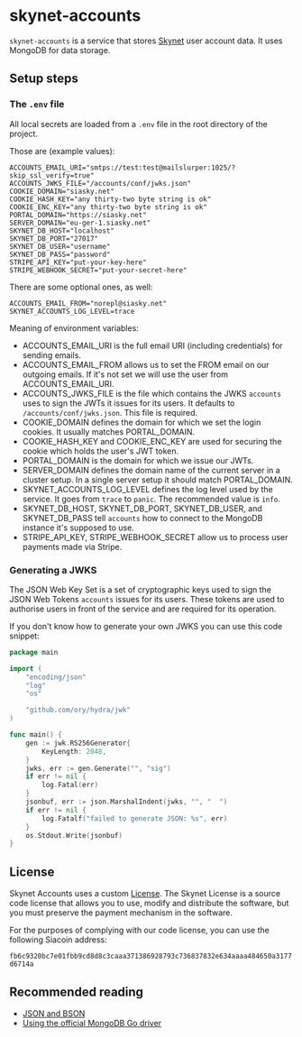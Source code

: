 # skynet-accounts

`skynet-accounts` is a service that stores [Skynet](https://siasky.net) user account data. It uses MongoDB for data
storage.

## Setup steps

### The `.env` file

All local secrets are loaded from a `.env` file in the root directory of the project.

Those are (example values):

```.env
ACCOUNTS_EMAIL_URI="smtps://test:test@mailslurper:1025/?skip_ssl_verify=true"
ACCOUNTS_JWKS_FILE="/accounts/conf/jwks.json"
COOKIE_DOMAIN="siasky.net"
COOKIE_HASH_KEY="any thirty-two byte string is ok"
COOKIE_ENC_KEY="any thirty-two byte string is ok"
PORTAL_DOMAIN="https://siasky.net"
SERVER_DOMAIN="eu-ger-1.siasky.net"
SKYNET_DB_HOST="localhost"
SKYNET_DB_PORT="27017"
SKYNET_DB_USER="username"
SKYNET_DB_PASS="password"
STRIPE_API_KEY="put-your-key-here"
STRIPE_WEBHOOK_SECRET="put-your-secret-here"
```

There are some optional ones, as well:

```.env
ACCOUNTS_EMAIL_FROM="norepl@siasky.net"
SKYNET_ACCOUNTS_LOG_LEVEL=trace
```

Meaning of environment variables:

* ACCOUNTS_EMAIL_URI is the full email URI (including credentials) for sending emails.
* ACCOUNTS_EMAIL_FROM allows us to set the FROM email on our outgoing emails. If it's not set we will use the user from
  ACCOUNTS_EMAIL_URI.
* ACCOUNTS_JWKS_FILE is the file which contains the JWKS `accounts` uses to sign the JWTs it issues for its users. It
  defaults to `/accounts/conf/jwks.json`. This file is required.
* COOKIE_DOMAIN defines the domain for which we set the login cookies. It usually matches PORTAL_DOMAIN.
* COOKIE_HASH_KEY and COOKIE_ENC_KEY are used for securing the cookie which holds the user's JWT token.
* PORTAL_DOMAIN is the domain for which we issue our JWTs.
* SERVER_DOMAIN defines the domain name of the current server in a cluster setup. In a single server setup it should
  match PORTAL_DOMAIN.
* SKYNET_ACCOUNTS_LOG_LEVEL defines the log level used by the service. It goes from `trace` to `panic`. The recommended
  value is `info`.
* SKYNET_DB_HOST, SKYNET_DB_PORT, SKYNET_DB_USER, and SKYNET_DB_PASS tell `accounts` how to connect to the MongoDB
  instance it's supposed to use.
* STRIPE_API_KEY, STRIPE_WEBHOOK_SECRET allow us to process user payments made via Stripe.

### Generating a JWKS

The JSON Web Key Set is a set of cryptographic keys used to sign the JSON Web Tokens `accounts` issues for its users.
These tokens are used to authorise users in front of the service and are required for its operation.

If you don't know how to generate your own JWKS you can use this code snippet:

```go
package main

import (
	"encoding/json"
	"log"
	"os"

	"github.com/ory/hydra/jwk"
)

func main() {
	gen := jwk.RS256Generator{
		KeyLength: 2048,
	}
	jwks, err := gen.Generate("", "sig")
	if err != nil {
		log.Fatal(err)
	}
	jsonbuf, err := json.MarshalIndent(jwks, "", "  ")
	if err != nil {
		log.Fatalf("failed to generate JSON: %s", err)
	}
	os.Stdout.Write(jsonbuf)
}
```

## License

Skynet Accounts uses a custom [License](./LICENSE.md). The Skynet License is a source code license that allows you to
use, modify and distribute the software, but you must preserve the payment mechanism in the software.

For the purposes of complying with our code license, you can use the following Siacoin address:

`fb6c9320bc7e01fbb9cd8d8c3caaa371386928793c736837832e634aaaa484650a3177d6714a`

## Recommended reading

- [JSON and BSON](https://www.mongodb.com/json-and-bson)
- [Using the official MongoDB Go driver](https://vkt.sh/go-mongodb-driver-cookbook/)
